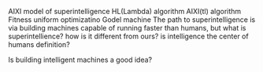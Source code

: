 AIXI model of superintelligence
HL(Lambda) algorithm
AIXI(tl) algorithm
Fitness uniform optimizatino
Godel machine
The path to superintelligence is via building machines capable of running faster than humans, but what is 
superintellience? how is it different from ours? is intelligence the center of humans definition?

Is building intelligent machines a good idea?
